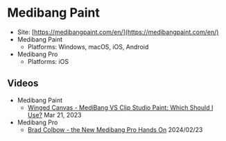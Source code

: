 # Medibang Paint

* Site: [https://medibangpaint.com/en/](https://medibangpaint.com/en/)
* Medibang Paint
  * Platforms: Windows, macOS, iOS, Android
* Medibang Pro
  * Platforms: iOS

## Videos

* Medibang Paint
  * [Winged Canvas - MediBang VS Clip Studio Paint: Which Should I Use?](https://www.youtube.com/watch?v=XS6uw2OxZ9w) Mar 21, 2023
* Medibang Pro
  * [Brad Colbow - the New Medibang Pro Hands On](https://www.youtube.com/watch?v=4t5E3kRyHeA) 2024/02/23&#x20;

